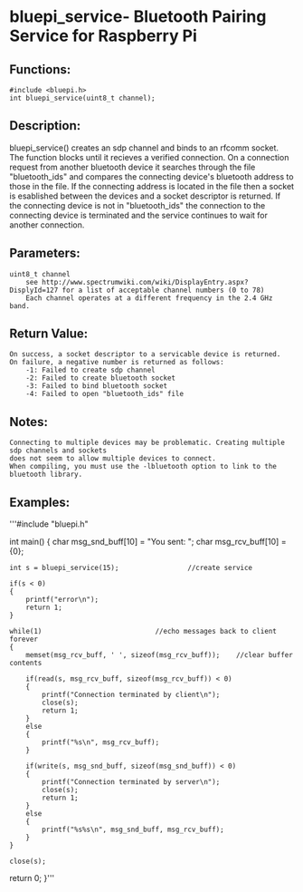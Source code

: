 # bluepi_service- Bluetooth Pairing Service for Raspberry Pi

## Functions:
	#include <bluepi.h>
	int bluepi_service(uint8_t channel);

## Description:
bluepi_service() creates an sdp channel and binds to an rfcomm socket.
The function blocks until it recieves a verified connection. On a connection request from another bluetooth 
device it searches through the file "bluetooth_ids" and compares the connecting device's bluetooth address
to those in the file. If the connecting address is located in the file then a socket is esablished
between the devices and a socket descriptor is returned. If the connecting device is not in
"bluetooth_ids" the connection to the connecting device is terminated and the service continues
to wait for another connection.

## Parameters:
	uint8_t channel
		see http://www.spectrumwiki.com/wiki/DisplayEntry.aspx?DisplyId=127 for a list of acceptable channel numbers (0 to 78)
		Each channel operates at a different frequency in the 2.4 GHz band.
	
## Return Value:
	On success, a socket descriptor to a servicable device is returned.
	On failure, a negative number is returned as follows:
		-1: Failed to create sdp channel
		-2: Failed to create bluetooth socket
		-3: Failed to bind bluetooth socket
		-4: Failed to open "bluetooth_ids" file

## Notes:
	Connecting to multiple devices may be problematic. Creating multiple sdp channels and sockets
	does not seem to allow multiple devices to connect. 
	When compiling, you must use the -lbluetooth option to link to the bluetooth library.

## Examples:

'''#include "bluepi.h"

int main()
{
	char msg_snd_buff[10] = "You sent: ";
	char msg_rcv_buff[10] = {0};

	int s = bluepi_service(15);					//create service

	if(s < 0)
	{
		printf("error\n");
		return 1;
	}
	
	while(1)							//echo messages back to client forever
	{
		memset(msg_rcv_buff, ' ', sizeof(msg_rcv_buff));	//clear buffer contents

		if(read(s, msg_rcv_buff, sizeof(msg_rcv_buff)) < 0)
		{
			printf("Connection terminated by client\n");
			close(s);
			return 1;
		}
		else
		{
			printf("%s\n", msg_rcv_buff);
		}
	
		if(write(s, msg_snd_buff, sizeof(msg_snd_buff)) < 0)
		{
			printf("Connection terminated by server\n");
			close(s);
			return 1;
		}
		else
		{
			printf("%s%s\n", msg_snd_buff, msg_rcv_buff);
		}
	}

	close(s);

return 0;
}'''
